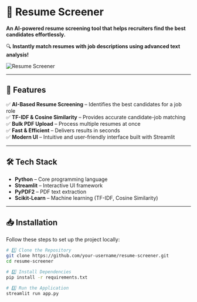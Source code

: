 # 📄 Resume Screener  

**An AI-powered resume screening tool that helps recruiters find the best candidates effortlessly.**  

🔍 **Instantly match resumes with job descriptions using advanced text analysis!**  

![Resume Screener](https://via.placeholder.com/800x400?text=Resume+Screener)  

---

## 🚀 Features  
✅ **AI-Based Resume Screening** – Identifies the best candidates for a job role  
✅ **TF-IDF & Cosine Similarity** – Provides accurate candidate-job matching  
✅ **Bulk PDF Upload** – Process multiple resumes at once  
✅ **Fast & Efficient** – Delivers results in seconds  
✅ **Modern UI** – Intuitive and user-friendly interface built with Streamlit  

---

## 🛠 Tech Stack  
- **Python** – Core programming language  
- **Streamlit** – Interactive UI framework  
- **PyPDF2** – PDF text extraction  
- **Scikit-Learn** – Machine learning (TF-IDF, Cosine Similarity)  

---

## 📥 Installation  

Follow these steps to set up the project locally:  

```bash
# 1️⃣ Clone the Repository
git clone https://github.com/your-username/resume-screener.git
cd resume-screener

# 2️⃣ Install Dependencies
pip install -r requirements.txt

# 3️⃣ Run the Application
streamlit run app.py
